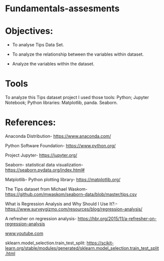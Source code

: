 # Fundamentals-assesments


# Objectives: 

- To analyse Tips Data Set.

- To analyze the relationship between the variables within dataset. 

- Analyze the variables within the dataset.

# Tools 
 
 To analyze this Tips dataset project I used those tools:
 Python;
 Jupyter Notebook;
 Python libraries: Matplotlib, panda.
 Seaborn.


#  References:

 Anaconda Distribution- https://www.anaconda.com/

 Python Software Foundation- https://www.python.org/

 Project Jupyter- https://jupyter.org/

 Seaborn- statistical data visualization- https://seaborn.pydata.org/index.html#

 Matplotlib- Python plotting library- https://matplotlib.org/

 The Tips dataset from Michael Waskom- https://github.com/mwaskom/seaborn-data/blob/master/tips.csv
 
What is Regression Analysis and Why Should I Use It?:- https://www.surveygizmo.com/resources/blog/regression-analysis/

A refresher on regression analysis-  https://hbr.org/2015/11/a-refresher-on-regression-analysis 

www.youtube.com

sklearn.model_selection.train_test_split: https://scikit-learn.org/stable/modules/generated/sklearn.model_selection.train_test_split.html





